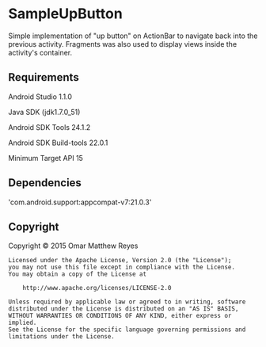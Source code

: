 # SampleUpButton
Simple implementation of "up button" on ActionBar to navigate back into the previous activity. Fragments was also used to display views inside the activity's container.

Requirements
--------
Android Studio 1.1.0

Java SDK (jdk1.7.0_51)

Android SDK Tools 24.1.2

Android SDK Build-tools 22.0.1

Minimum Target API 15

Dependencies
--------
'com.android.support:appcompat-v7:21.0.3'

<h2>Copyright</h2>
    Copyright © 2015 Omar Matthew Reyes
    
    Licensed under the Apache License, Version 2.0 (the "License");
    you may not use this file except in compliance with the License.
    You may obtain a copy of the License at
    
        http://www.apache.org/licenses/LICENSE-2.0
    
    Unless required by applicable law or agreed to in writing, software
    distributed under the License is distributed on an "AS IS" BASIS,
    WITHOUT WARRANTIES OR CONDITIONS OF ANY KIND, either express or implied.
    See the License for the specific language governing permissions and
    limitations under the License.
